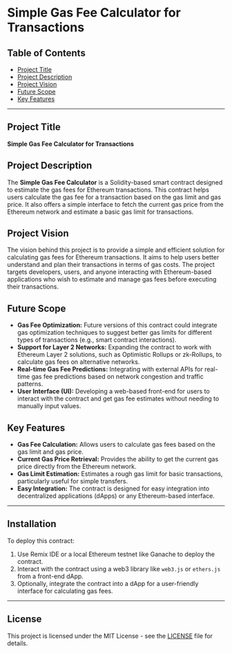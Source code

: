 # Simple Gas Fee Calculator for Transactions

## Table of Contents
- [Project Title](#project-title)
- [Project Description](#project-description)
- [Project Vision](#project-vision)
- [Future Scope](#future-scope)
- [Key Features](#key-features)

---

## Project Title

**Simple Gas Fee Calculator for Transactions**

## Project Description

The **Simple Gas Fee Calculator** is a Solidity-based smart contract designed to estimate the gas fees for Ethereum transactions. This contract helps users calculate the gas fee for a transaction based on the gas limit and gas price. It also offers a simple interface to fetch the current gas price from the Ethereum network and estimate a basic gas limit for transactions.

## Project Vision

The vision behind this project is to provide a simple and efficient solution for calculating gas fees for Ethereum transactions. It aims to help users better understand and plan their transactions in terms of gas costs. The project targets developers, users, and anyone interacting with Ethereum-based applications who wish to estimate and manage gas fees before executing their transactions.

## Future Scope

- **Gas Fee Optimization:** Future versions of this contract could integrate gas optimization techniques to suggest better gas limits for different types of transactions (e.g., smart contract interactions).
- **Support for Layer 2 Networks:** Expanding the contract to work with Ethereum Layer 2 solutions, such as Optimistic Rollups or zk-Rollups, to calculate gas fees on alternative networks.
- **Real-time Gas Fee Predictions:** Integrating with external APIs for real-time gas fee predictions based on network congestion and traffic patterns.
- **User Interface (UI):** Developing a web-based front-end for users to interact with the contract and get gas fee estimates without needing to manually input values.

## Key Features

- **Gas Fee Calculation:** Allows users to calculate gas fees based on the gas limit and gas price.
- **Current Gas Price Retrieval:** Provides the ability to get the current gas price directly from the Ethereum network.
- **Gas Limit Estimation:** Estimates a rough gas limit for basic transactions, particularly useful for simple transfers.
- **Easy Integration:** The contract is designed for easy integration into decentralized applications (dApps) or any Ethereum-based interface.

---

## Installation

To deploy this contract:

1. Use Remix IDE or a local Ethereum testnet like Ganache to deploy the contract.
2. Interact with the contract using a web3 library like `web3.js` or `ethers.js` from a front-end dApp.
3. Optionally, integrate the contract into a dApp for a user-friendly interface for calculating gas fees.

---

## License

This project is licensed under the MIT License - see the [LICENSE](LICENSE) file for details.
